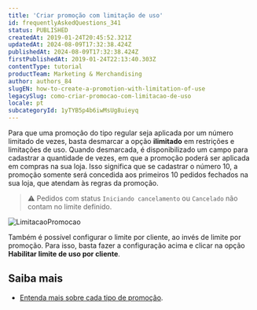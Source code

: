 ```yaml
---
title: 'Criar promoção com limitação de uso'
id: frequentlyAskedQuestions_341
status: PUBLISHED
createdAt: 2019-01-24T20:45:52.321Z
updatedAt: 2024-08-09T17:32:38.424Z
publishedAt: 2024-08-09T17:32:38.424Z
firstPublishedAt: 2019-01-24T22:13:40.303Z
contentType: tutorial
productTeam: Marketing & Merchandising
author: authors_84
slugEN: how-to-create-a-promotion-with-limitation-of-use
legacySlug: como-criar-promocao-com-limitacao-de-uso
locale: pt
subcategoryId: 1yTYB5p4b6iwMsUg8uieyq
---
```


Para que uma promoção do tipo regular seja aplicada por um número limitado de vezes, basta desmarcar a opção **ilimitado** em restrições e limitações de uso. Quando desmarcada, é disponibilizado um campo para cadastrar a quantidade de vezes, em que a promoção poderá ser aplicada em compras na sua loja. Isso significa que se cadastrar o número 10, a promoção somente será concedida aos primeiros 10 pedidos fechados na sua loja, que atendam às regras da promoção.

> ⚠️ Pedidos com status `Iniciando cancelamento` ou `Cancelado` não contam no limite definido.

![LimitacaoPromocao](//images.contentful.com/alneenqid6w5/1LsDiScSuE4g0Ww0QiKYEw/2584d871c716ee0abb46471e52b96d0e/LimitacaoPromocao.png)

Também é possível configurar o limite por cliente, ao invés de limite por promoção. Para isso, basta fazer a configuração acima e clicar na opção **Habilitar limite de uso por cliente**.

## Saiba mais

- [Entenda mais sobre cada tipo de promoção](https://help.vtex.com/pt/tutorial/como-criar-promocoes--tutorials_320).
